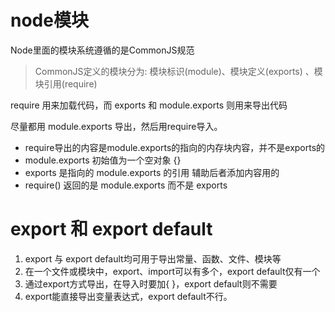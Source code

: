 # node模块
Node里面的模块系统遵循的是CommonJS规范

> CommonJS定义的模块分为: 模块标识(module)、模块定义(exports) 、模块引用(require)

require 用来加载代码，而 exports 和 module.exports 则用来导出代码

尽量都用 module.exports 导出，然后用require导入。

+ require导出的内容是module.exports的指向的内存块内容，并不是exports的
+ module.exports 初始值为一个空对象 {}
+ exports 是指向的 module.exports 的引用 辅助后者添加内容用的
+ require() 返回的是 module.exports 而不是 exports

# export 和 export default
1. export 与 export default均可用于导出常量、函数、文件、模块等
2. 在一个文件或模块中，export、import可以有多个，export default仅有一个
3. 通过export方式导出，在导入时要加{ }，export default则不需要
4. export能直接导出变量表达式，export default不行。
